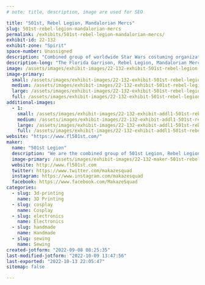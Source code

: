 ```yaml
---
# note: title, description, image are used for SEO

title: "501st, Rebel Legion, Mandalorian Mercs"
slug: 501st-rebel-legion-mandalorian-mercs
permalink: /exhibits/501st-rebel-legion-mandalorian-mercs/
exhibit-id: 22-132
exhibit-zone: "Spirit"
space-number: Unassigned
description: "Combined group of worldwide Star Wars costuming organizations. "
description-long: "The Florida Garrison, Rebel Legion, Mandalorian Mercs and Saber Guild are part of a worldwide Star Wars costuming organization."
image: /assets/images/exhibit-images/22-132-exhibit-501st-rebel-legion-mandalorian-mercs-241784438-237763748356620-883287444144626534-n-large.jpg
image-primary: 
  small: /assets/images/exhibit-images/22-132-exhibit-501st-rebel-legion-mandalorian-mercs-241784438-237763748356620-883287444144626534-n-small.jpg
  medium: /assets/images/exhibit-images/22-132-exhibit-501st-rebel-legion-mandalorian-mercs-241784438-237763748356620-883287444144626534-n-medium.jpg
  large: /assets/images/exhibit-images/22-132-exhibit-501st-rebel-legion-mandalorian-mercs-241784438-237763748356620-883287444144626534-n-large.jpg
  full: /assets/images/exhibit-images/22-132-exhibit-501st-rebel-legion-mandalorian-mercs-241784438-237763748356620-883287444144626534-n-full.jpg
additional-images: 
  - 1:
    small: /assets/images/exhibit-images/22-132-exhibit-addl1-501st-rebel-legion-mandalorian-mercs-160439733-3286989384666617-6014727442422071735-n-small.jpg
    medium: /assets/images/exhibit-images/22-132-exhibit-addl1-501st-rebel-legion-mandalorian-mercs-160439733-3286989384666617-6014727442422071735-n-medium.jpg
    large: /assets/images/exhibit-images/22-132-exhibit-addl1-501st-rebel-legion-mandalorian-mercs-160439733-3286989384666617-6014727442422071735-n-large.jpg
    full: /assets/images/exhibit-images/22-132-exhibit-addl1-501st-rebel-legion-mandalorian-mercs-160439733-3286989384666617-6014727442422071735-n-full.jpg
website: "https://www.fl501st.com/"
maker: 
  name: "501st Legion"
  description: "We are the combined group of 501st Legion, Rebel Legion, Mandalorian Mercs. The worlds premier Star Wars costuming organizations.  "
  image-primary: /assets/images/exhibit-images/22-132-maker-501st-rebel-legion-mandalorian-mercs-180069836-143923034407359-4040943532906789574-n-medium.jpg
  website: http://www.fl501st.com
  twitter: https://www.twitter.com/makazesquad
  instagram: https://www.instagram.com/makazesquad
  facebook: https://www.facebook.com/MakazeSquad
categories: 
  - slug: 3d-printing
    name: 3D Printing
  - slug: cosplay
    name: Cosplay
  - slug: electronics
    name: Electronics
  - slug: handmade
    name: Handmade
  - slug: sewing
    name: Sewing
created-jotform: "2022-09-08 08:25:35"
last-modified-jotform: "2022-10-09 13:47:56"
last-exported: "2022-10-13 22:05:47"
sitemap: false

---
```


